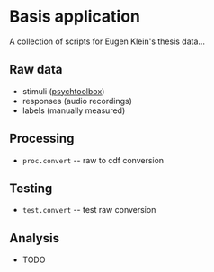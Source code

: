 Basis application
=================

A collection of scripts for Eugen Klein's thesis data...

Raw data
--------

- stimuli ([psychtoolbox](http://psychtoolbox.org/))
- responses (audio recordings)
- labels (manually measured)

Processing
----------

- `proc.convert` -- raw to cdf conversion

Testing
-------

- `test.convert` -- test raw conversion


Analysis
--------

- TODO

